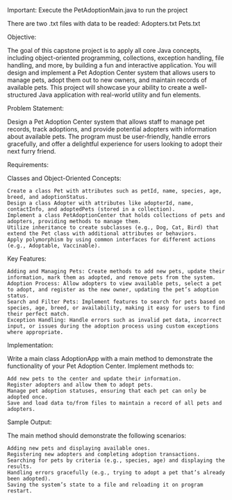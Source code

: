 
Important:
    Execute the PetAdoptionMain.java to run the project

There are two .txt files with data to be readed:
    Adopters.txt
    Pets.txt




Objective:

The goal of this capstone project is to apply all core Java concepts, including object-oriented programming, collections, exception handling, file handling, and more, by building a fun and interactive application. You will design and implement a Pet Adoption Center system that allows users to manage pets, adopt them out to new owners, and maintain records of available pets. This project will showcase your ability to create a well-structured Java application with real-world utility and fun elements.

Problem Statement:

Design a Pet Adoption Center system that allows staff to manage pet records, track adoptions, and provide potential adopters with information about available pets. The program must be user-friendly, handle errors gracefully, and offer a delightful experience for users looking to adopt their next furry friend.

Requirements:

Classes and Object-Oriented Concepts:

    Create a class Pet with attributes such as petId, name, species, age, breed, and adoptionStatus.
    Design a class Adopter with attributes like adopterId, name, contactInfo, and adoptedPets (stored in a collection).
    Implement a class PetAdoptionCenter that holds collections of pets and adopters, providing methods to manage them.
    Utilize inheritance to create subclasses (e.g., Dog, Cat, Bird) that extend the Pet class with additional attributes or behaviors.
    Apply polymorphism by using common interfaces for different actions (e.g., Adoptable, Vaccinable).

Key Features:

    Adding and Managing Pets: Create methods to add new pets, update their information, mark them as adopted, and remove pets from the system.
    Adoption Process: Allow adopters to view available pets, select a pet to adopt, and register as the new owner, updating the pet’s adoption status.
    Search and Filter Pets: Implement features to search for pets based on species, age, breed, or availability, making it easy for users to find their perfect match.
    Exception Handling: Handle errors such as invalid pet data, incorrect input, or issues during the adoption process using custom exceptions where appropriate.

Implementation:

Write a main class AdoptionApp with a main method to demonstrate the functionality of your Pet Adoption Center. Implement methods to:

    Add new pets to the center and update their information.
    Register adopters and allow them to adopt pets.
    Manage pet adoption statuses, ensuring that each pet can only be adopted once.
    Save and load data to/from files to maintain a record of all pets and adopters.

Sample Output:

The main method should demonstrate the following scenarios:

    Adding new pets and displaying available ones.
    Registering new adopters and completing adoption transactions.
    Searching for pets by criteria (e.g., species, age) and displaying the results.
    Handling errors gracefully (e.g., trying to adopt a pet that’s already been adopted).
    Saving the system’s state to a file and reloading it on program restart.
